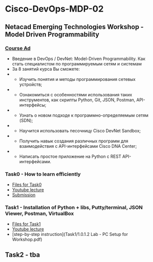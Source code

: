 # Cisco-DevOps-MDP-02
## Netacad Emerging Technologies Workshop - Model Driven Programmability
### [Course Ad](https://www.youtube.com/watch?v=dztXE1rsIrU)

* Введение в DevOps / DevNet: Model-Driven Programmability. Как стать специалистом по программируемым сетям и системам
* За 8 занятий курса Вы cможете:
* - Изучить понятия и методы программирования сетевых устройств;
* - Ознакомиться с особенностями использования таких инструментов, как скрипты Python, Git, JSON, Postman, API-интерфейсы;
* - Узнать о новом подходе к программно-определяемым сетям (SDN);
* - Научится использовать песочницу Cisco DevNet Sandbox;
* - Получить навык создания различных программ для взаимодействия с API-интерфейсами Cisco DNA Center;
* - Написать простое приложение на Python с REST API-интерфейсами.

### Task0 - How to learn efficiently
* [Files for Task0](/Task0/Readme.md)
* [Youtube lecture](https://www.youtube.com/watch?v=ntZq3vqkaYM)
* [Submission](/Task0/How_to_learn_efficiently.txt)

### Task1 - Installation of Python + libs, Putty/terminal, JSON Viewer, Postman, VirtualBox
  
* [Files for Task1](/Task1/Readme.md)
* [Youtube lecture](https://www.youtube.com/watch?v=knK1zJh3zFE)
* [step-by-step instruction](Task1/1.0.1.2 Lab - PC Setup for Workshop.pdf)

## Task2 -  tba
